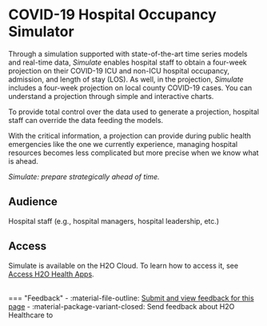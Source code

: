 # COVID-19 Hospital Occupancy Simulator

Through a simulation supported with state-of-the-art time series models and real-time data, *Simulate* enables hospital staff to obtain a four-week projection on their COVID-19 ICU and non-ICU hospital occupancy, admission, and length of stay (LOS). As well, in the projection, *Simulate* includes a four-week projection on local county COVID-19 cases. You can understand a projection through simple and interactive charts.

To provide total control over the data used to generate a projection, hospital staff can override the data feeding the models. 

With the critical information, a projection can provide during public health emergencies like the one we currently experience, managing hospital resources becomes less complicated but more precise when we know what is ahead. 

*Simulate: prepare strategically ahead of time.*

## Audience 

Hospital staff (e.g., hospital managers, hospital leadership, etc.)

## Access 

Simulate is available on the H2O Cloud. To learn how to access it, see [Access H2O Health Apps]().




<br>
=== "Feedback"
    - :material-file-outline: <a href="" target="_blank">Submit and view feedback for this page</a>
    - :material-package-variant-closed: Send feedback about H2O Healthcare to <ranjith.anantharaman@h2o.ai>
